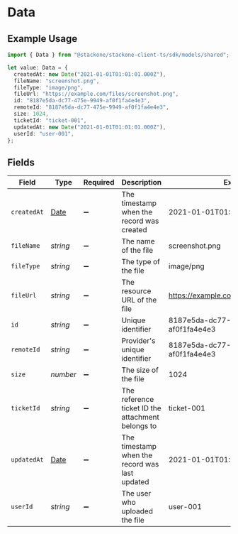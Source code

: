 # Data

## Example Usage

```typescript
import { Data } from "@stackone/stackone-client-ts/sdk/models/shared";

let value: Data = {
  createdAt: new Date("2021-01-01T01:01:01.000Z"),
  fileName: "screenshot.png",
  fileType: "image/png",
  fileUrl: "https://example.com/files/screenshot.png",
  id: "8187e5da-dc77-475e-9949-af0f1fa4e4e3",
  remoteId: "8187e5da-dc77-475e-9949-af0f1fa4e4e3",
  size: 1024,
  ticketId: "ticket-001",
  updatedAt: new Date("2021-01-01T01:01:01.000Z"),
  userId: "user-001",
};
```

## Fields

| Field                                                                                         | Type                                                                                          | Required                                                                                      | Description                                                                                   | Example                                                                                       |
| --------------------------------------------------------------------------------------------- | --------------------------------------------------------------------------------------------- | --------------------------------------------------------------------------------------------- | --------------------------------------------------------------------------------------------- | --------------------------------------------------------------------------------------------- |
| `createdAt`                                                                                   | [Date](https://developer.mozilla.org/en-US/docs/Web/JavaScript/Reference/Global_Objects/Date) | :heavy_minus_sign:                                                                            | The timestamp when the record was created                                                     | 2021-01-01T01:01:01.000Z                                                                      |
| `fileName`                                                                                    | *string*                                                                                      | :heavy_minus_sign:                                                                            | The name of the file                                                                          | screenshot.png                                                                                |
| `fileType`                                                                                    | *string*                                                                                      | :heavy_minus_sign:                                                                            | The type of the file                                                                          | image/png                                                                                     |
| `fileUrl`                                                                                     | *string*                                                                                      | :heavy_minus_sign:                                                                            | The resource URL of the file                                                                  | https://example.com/files/screenshot.png                                                      |
| `id`                                                                                          | *string*                                                                                      | :heavy_minus_sign:                                                                            | Unique identifier                                                                             | 8187e5da-dc77-475e-9949-af0f1fa4e4e3                                                          |
| `remoteId`                                                                                    | *string*                                                                                      | :heavy_minus_sign:                                                                            | Provider's unique identifier                                                                  | 8187e5da-dc77-475e-9949-af0f1fa4e4e3                                                          |
| `size`                                                                                        | *number*                                                                                      | :heavy_minus_sign:                                                                            | The size of the file                                                                          | 1024                                                                                          |
| `ticketId`                                                                                    | *string*                                                                                      | :heavy_minus_sign:                                                                            | The reference ticket ID the attachment belongs to                                             | ticket-001                                                                                    |
| `updatedAt`                                                                                   | [Date](https://developer.mozilla.org/en-US/docs/Web/JavaScript/Reference/Global_Objects/Date) | :heavy_minus_sign:                                                                            | The timestamp when the record was last updated                                                | 2021-01-01T01:01:01.000Z                                                                      |
| `userId`                                                                                      | *string*                                                                                      | :heavy_minus_sign:                                                                            | The user who uploaded the file                                                                | user-001                                                                                      |